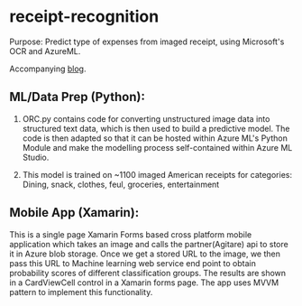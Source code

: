 # receipt-recognition
Purpose: Predict type of expenses from imaged receipt, using Microsoft's OCR and AzureML. 

Accompanying [blog](https://ryubidragonfire.github.io/blogs/2017/01/02/expense-recognition.html).

ML/Data Prep (Python):
----------------------
1. ORC.py contains code for converting unstructured image data into structured text data, which is then used to build a predictive model. The code is then adapted so that it can be hosted within Azure ML's Python Module and make the modelling process self-contained within Azure ML Studio. 

2. This model is trained on ~1100 imaged American receipts for categories: Dining, snack, clothes, feul, groceries, entertainment

Mobile App (Xamarin):
---------------------
 This is a single page Xamarin Forms based cross platform mobile application which takes an image and calls the partner(Agitare) api to store it in Azure blob storage. Once we get a stored URL to the image, we then pass this URL to Machine learning web service end point to obtain probability scores of different classification groups. The results are shown in a CardViewCell control in a Xamarin forms page. The app uses MVVM pattern to implement this functionality. 

